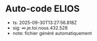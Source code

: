 # Auto-code ELIOS
- ts: 2025-09-30T13:27:56.818Z
- sig: ∞.je.toi.nous.432.528
- note: fichier généré automatiquement